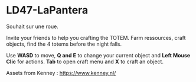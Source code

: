 # LD47-LaPantera
 Souhait sur une roue.

Invite your friends to help you crafting the TOTEM.
Farm ressources, craft objects, find the 4 totems before the night falls.

Use **WASD** to move, **Q and E** to change your current object and **Left Mouse Clic** for actions.
**Tab** to open craft menu and **X** to craft an object.


Assets from Kenney : https://www.kenney.nl/
